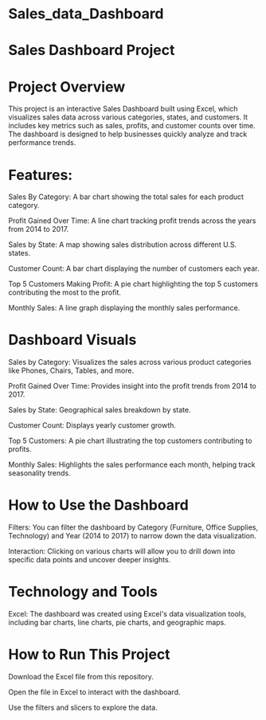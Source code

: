 # Sales_data_Dashboard
# Sales Dashboard Project

# Project Overview

This project is an interactive Sales Dashboard built using Excel, which visualizes sales data across various categories, states, and customers. It includes key metrics such as sales, profits, and customer counts over time. The dashboard is designed to help businesses quickly analyze and track performance trends.

# Features:

Sales By Category: A bar chart showing the total sales for each product category.

Profit Gained Over Time: A line chart tracking profit trends across the years from 2014 to 2017.

Sales by State: A map showing sales distribution across different U.S. states.

Customer Count: A bar chart displaying the number of customers each year.

Top 5 Customers Making Profit: A pie chart highlighting the top 5 customers contributing the most to the profit.

Monthly Sales: A line graph displaying the monthly sales performance.

# Dashboard Visuals

Sales by Category: Visualizes the sales across various product categories like Phones, Chairs, Tables, and more.

Profit Gained Over Time: Provides insight into the profit trends from 2014 to 2017.

Sales by State: Geographical sales breakdown by state.

Customer Count: Displays yearly customer growth.

Top 5 Customers: A pie chart illustrating the top customers contributing to profits.

Monthly Sales: Highlights the sales performance each month, helping track seasonality trends.

# How to Use the Dashboard

Filters: You can filter the dashboard by Category (Furniture, Office Supplies, Technology) and Year (2014 to 2017) to narrow down the data visualization.

Interaction: Clicking on various charts will allow you to drill down into specific data points and uncover deeper insights.

# Technology and Tools

Excel: The dashboard was created using Excel's data visualization tools, including bar charts, line charts, pie charts, and geographic maps.
# How to Run This Project

Download the Excel file from this repository.

Open the file in Excel to interact with the dashboard.

Use the filters and slicers to explore the data.

